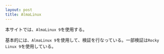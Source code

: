 ```yaml
---
layout: post
title: AlmaLinux
---
```


本サイトでは、`AlmaLinux 9`を使用する。

基本的には、`AlmaLinux 9`を使用して、検証を行なっている。一部検証は`Rocky Linux 9`を使用している。


